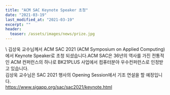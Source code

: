 ```yaml
---
title: "ACM SAC Keynote Speaker 초청"
date: "2021-03-19"
last_modified_at: "2021-03-19"
excerpt: ""
header:
  teaser: /assets/images/news/prize.jpg
---
```

\\
김상욱 교수님께서 ACM SAC 2021 (ACM Symposium on Applied Computing) 에서 Keynote Speaker로 초청 되셨습니다.ACM SAC은 36년의 역사를 가진 전통적인 ACM 컨퍼런스의 하나로 BK21PLUS 사업에서 컴퓨터분야 우수컨퍼런스로 인정받고 있습니다.<br>김상욱 교수님은 SAC 2021 행사의 Opening Session에서 기조 연설을 할 예정입니다.<br>https://www.sigapp.org/sac/sac2021/keynote.html